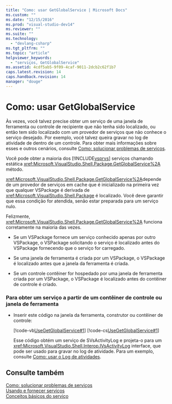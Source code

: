 ```yaml
---
title: "Como: usar GetGlobalService | Microsoft Docs"
ms.custom: ""
ms.date: "12/15/2016"
ms.prod: "visual-studio-dev14"
ms.reviewer: ""
ms.suite: ""
ms.technology: 
  - "devlang-csharp"
ms.tgt_pltfrm: ""
ms.topic: "article"
helpviewer_keywords: 
  - "serviços, GetGlobalService"
ms.assetid: 4cdf5ab5-9f09-4caf-9011-2dcb2c62f1b7
caps.latest.revision: 14
caps.handback.revision: 14
manager: "douge"
---
```

# Como: usar GetGlobalService
Às vezes, você talvez precise obter um serviço de uma janela de ferramenta ou controle de recipiente que não tenha sido localizado, ou então tem sido localizado com um provedor de serviços que não conhece o serviço desejado.  Por exemplo, você talvez queira gravar no log de atividade de dentro de um controle.  Para obter mais informações sobre esses e outros cenários, consulte [Como: solucionar problemas de serviços](../extensibility/how-to-troubleshoot-services.md).  
  
 Você pode obter a maioria dos [!INCLUDE[vsprvs](../code-quality/includes/vsprvs_md.md)] serviços chamando estática <xref:Microsoft.VisualStudio.Shell.Package.GetGlobalService%2A> método.  
  
 <xref:Microsoft.VisualStudio.Shell.Package.GetGlobalService%2A>depende de um provedor de serviços em cache que é inicializado na primeira vez que qualquer VSPackage é derivada de <xref:Microsoft.VisualStudio.Shell.Package> é localizado.  Você deve garantir que essa condição for atendida, senão estar preparada para um serviço nulo.  
  
 Felizmente, <xref:Microsoft.VisualStudio.Shell.Package.GetGlobalService%2A> funciona corretamente na maioria das vezes.  
  
-   Se um VSPackage fornece um serviço conhecido apenas por outro VSPackage, o VSPackage solicitando o serviço é localizado antes do VSPackage fornecendo que o serviço for carregado.  
  
-   Se uma janela de ferramenta é criada por um VSPackage, o VSPackage é localizado antes que a janela da ferramenta é criada.  
  
-   Se um controle contêiner for hospedado por uma janela de ferramenta criada por um VSPackage, o VSPackage é localizado antes do contêiner de controle é criado.  
  
### Para obter um serviço a partir de um contêiner de controle ou janela de ferramenta  
  
-   Inserir este código na janela da ferramenta, construtor ou contêiner de controle:  
  
     [!code-vb[UseGetGlobalService#1](../misc/codesnippet/VisualBasic/how-to-use-getglobalservice_1.vb)]
     [!code-cs[UseGetGlobalService#1](../misc/codesnippet/CSharp/how-to-use-getglobalservice_1.cs)]  
  
     Esse código obtém um serviço de SVsActivityLog e projeta\-o para um <xref:Microsoft.VisualStudio.Shell.Interop.IVsActivityLog> interface, que pode ser usado para gravar no log de atividade.  Para um exemplo, consulte [Como: usar o Log de atividades](../extensibility/how-to-use-the-activity-log.md).  
  
## Consulte também  
 [Como: solucionar problemas de serviços](../extensibility/how-to-troubleshoot-services.md)   
 [Usando e fornecer serviços](../extensibility/using-and-providing-services.md)   
 [Conceitos básicos do serviço](../extensibility/internals/service-essentials.md)